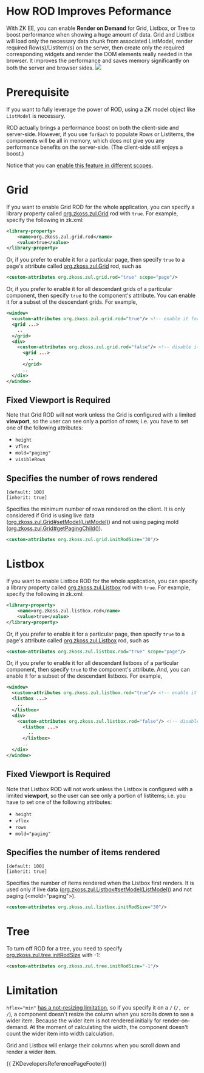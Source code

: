 

# How ROD Improves Peformance

With ZK EE, you can enable <b>Render on Demand</b> for Grid, Listbox, or
Tree to boost performance when showing a huge amount of data. Grid and
Listbox will load only the necessary data chunk from associated
ListModel, render required Row(s)/Listitem(s) on the server, then create
only the required corresponding widgets and render the DOM elements
really needed in the browser. It improves the performance and saves
memory significantly on both the server and browser sides.
![]({{site.baseurl}}/zk_dev_ref/images/rod_demonstration.gif)

# Prerequisite

If you want to fully leverage the power of ROD, using a ZK model object
like `ListModel` is necessary.

ROD actually brings a performance boost on both the client-side and
server-side. However, if you use `forEach` to populate Rows or
Listitems, the components will be all in memory, which does not give you
any performance benefits on the server-side. (The client-side still
enjoys a boost.)

Notice that you can [ enable this feature in different scopes]({{site.baseurl}}/zk_config_ref/the_library_properties).

# Grid

If you want to enable Grid ROD for the whole application, you can
specify a library property called [org.zkoss.zul.Grid](https://www.zkoss.org/javadoc/latest/zk/org/zkoss/zul/Grid.html)
rod with `true`. For example, specify the following in zk.xml:

```xml
<library-property>
    <name>org.zkoss.zul.grid.rod</name>
    <value>true</value>
</library-property>
```

Or, if you prefer to enable it for a particular page, then specify
`true` to a page's attribute called
[org.zkoss.zul.Grid](https://www.zkoss.org/javadoc/latest/zk/org/zkoss/zul/Grid.html) rod, such as

```xml
<custom-attributes org.zkoss.zul.grid.rod="true" scope="page"/>
```

Or, if you prefer to enable it for all descendant grids of a particular
component, then specify `true` to the component's attribute. You can
enable it for a subset of the descendant grids. For example,

```xml
<window>
  <custom-attributes org.zkoss.zul.grid.rod="true"/> <!-- enable it for descendant grids of window -->
  <grid ...>
    ..
  </grid>
  <div>
    <custom-attributes org.zkoss.zul.grid.rod="false"/> <!-- disable it for descendant grids of div -->
      <grid ...>
        ..
      </grid>
      ..
  </div>
</window>
```

## Fixed Viewport is Required

Note that Grid ROD will not work unless the Grid is configured with a
limited <b>viewport</b>, so the user can see only a portion of rows;
i.e. you have to set one of the following attributes:

- `height`
- `vflex`
- `mold="paging"`
- `visibleRows`

## Specifies the number of rows rendered

`[default: 100]`  
`[inherit: true]`

Specifies the minimum number of rows rendered on the client. It is only
considered if Grid is using live data
([org.zkoss.zul.Grid#setModel(ListModel)](https://www.zkoss.org/javadoc/latest/zk/org/zkoss/zul/Grid.html#setModel(ListModel))) and
not using paging mold
([org.zkoss.zul.Grid#getPagingChild()](https://www.zkoss.org/javadoc/latest/zk/org/zkoss/zul/Grid.html#getPagingChild())).

```xml
<custom-attributes org.zkoss.zul.grid.initRodSize="30"/>
```

# Listbox

If you want to enable Listbox ROD for the whole application, you can
specify a library property called
[org.zkoss.zul.Listbox](https://www.zkoss.org/javadoc/latest/zk/org/zkoss/zul/Listbox.html) rod with `true`. For example,
specify the following in zk.xml:

```xml
<library-property>
    <name>org.zkoss.zul.listbox.rod</name>
    <value>true</value>
</library-property>
```

Or, if you prefer to enable it for a particular page, then specify
`true` to a page's attribute called
[org.zkoss.zul.Listbox](https://www.zkoss.org/javadoc/latest/zk/org/zkoss/zul/Listbox.html) rod, such as

```xml
<custom-attributes org.zkoss.zul.listbox.rod="true" scope="page"/>
```

Or, if you prefer to enable it for all descendant listboxs of a
particular component, then specify `true` to the component's attribute.
And, you can enable it for a subset of the descendant listboxs. For
example,

```xml
<window>
  <custom-attributes org.zkoss.zul.listbox.rod="true"/> <!-- enable it for descendant listboxs of window -->
  <listbox ...>
    ..
  </listbox>
  <div>
    <custom-attributes org.zkoss.zul.listbox.rod="false"/> <!-- disable it for descendant listboxs of div -->
      <listbox ...>
        ..
      </listbox>
      ..
  </div>
</window>
```

## Fixed Viewport is Required

Note that Listbox ROD will not work unless the Listbox is configured
with a limited <b>viewport</b>, so the user can see only a portion of
listitems; i.e. you have to set one of the following attributes:

- `height`
- `vflex`
- `rows`
- `mold="paging"`

## Specifies the number of items rendered

`[default: 100]`  
`[inherit: true]`

Specifies the number of items rendered when the Listbox first renders.
It is used only if live data
([org.zkoss.zul.Listbox#setModel(ListModel)](https://www.zkoss.org/javadoc/latest/zk/org/zkoss/zul/Listbox.html#setModel(ListModel)))
and not paging (\<mold="paging"\>).

```xml
<custom-attributes org.zkoss.zul.listbox.initRodSize="30"/>
```

# Tree

To turn off ROD for a tree, you need to specify [ org.zkoss.zul.tree.initRodSize]({{site.baseurl}}/zk_config_ref/the_library_properties/org.zkoss.zul.tree.initrodsize)
with -1:

```xml
<custom-attributes org.zkoss.zul.tree.initRodSize="-1"/>
```

# Limitation

`hflex="min"` [ has a not-resizing limitation]({{site.baseurl}}/zk_dev_ref/ui_patterns/hflex_and_vflex#Minimum_Flexibility_Doesn.27t_Change_a_Component.27s_Size_Dynamically),
so if you specify it on a <grid>`/`<column>
(<listbox>`/`<listheader>`, or `<tree>`/`<treecol>), a component doesn't
resize the column when you scrolls down to see a wider item. Because the
wider item is not rendered initially for render-on-demand. At the moment
of calculating the width, the component doesn't count the wider item
into width calculation.

Grid and Listbox will enlarge their columns when you scroll down and
render a wider item.

{{ ZKDevelopersReferencePageFooter}}
